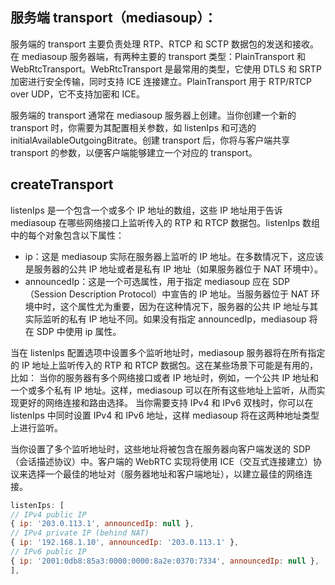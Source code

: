 <!--
 * @Author: Libra
 * @Date: 2023-04-28 14:16:03
 * @LastEditTime: 2023-04-28 14:17:15
 * @LastEditors: Libra
 * @Description:
-->

## 服务端 transport（mediasoup）：

服务端的 transport 主要负责处理 RTP、RTCP 和 SCTP 数据包的发送和接收。在 mediasoup 服务器端，有两种主要的 transport 类型：PlainTransport 和 WebRtcTransport。WebRtcTransport 是最常用的类型，它使用 DTLS 和 SRTP 加密进行安全传输，同时支持 ICE 连接建立。PlainTransport 用于 RTP/RTCP over UDP，它不支持加密和 ICE。

服务端的 transport 通常在 mediasoup 服务器上创建。当你创建一个新的 transport 时，你需要为其配置相关参数，如 listenIps 和可选的 initialAvailableOutgoingBitrate。创建 transport 后，你将与客户端共享 transport 的参数，以便客户端能够建立一个对应的 transport。

## createTransport

listenIps 是一个包含一个或多个 IP 地址的数组，这些 IP 地址用于告诉 mediasoup 在哪些网络接口上监听传入的 RTP 和 RTCP 数据包。listenIps 数组中的每个对象包含以下属性：

- ip：这是 mediasoup 实际在服务器上监听的 IP 地址。在多数情况下，这应该是服务器的公共 IP 地址或者是私有 IP 地址（如果服务器位于 NAT 环境中）。
- announcedIp：这是一个可选属性，用于指定 mediasoup 应在 SDP（Session Description Protocol）中宣告的 IP 地址。当服务器位于 NAT 环境中时，这个属性尤为重要，因为在这种情况下，服务器的公共 IP 地址与其实际监听的私有 IP 地址不同。如果没有指定 announcedIp，mediasoup 将在 SDP 中使用 ip 属性。

当在 listenIps 配置选项中设置多个监听地址时，mediasoup 服务器将在所有指定的 IP 地址上监听传入的 RTP 和 RTCP 数据包。这在某些场景下可能是有用的，比如：
当你的服务器有多个网络接口或者 IP 地址时，例如，一个公共 IP 地址和一个或多个私有 IP 地址。这样，mediasoup 可以在所有这些地址上监听，从而实现更好的网络连接和路由选择。
当你需要支持 IPv4 和 IPv6 双栈时，你可以在 listenIps 中同时设置 IPv4 和 IPv6 地址，这样 mediasoup 将在这两种地址类型上进行监听。

当你设置了多个监听地址时，这些地址将被包含在服务器向客户端发送的 SDP（会话描述协议）中。客户端的 WebRTC 实现将使用 ICE（交互式连接建立）协议来选择一个最佳的地址对（服务器地址和客户端地址），以建立最佳的网络连接。

```js
listenIps: [
// IPv4 public IP
{ ip: '203.0.113.1', announcedIp: null },
// IPv4 private IP (behind NAT)
{ ip: '192.168.1.10', announcedIp: '203.0.113.1' },
// IPv6 public IP
{ ip: '2001:0db8:85a3:0000:0000:8a2e:0370:7334', announcedIp: null },
],
```
